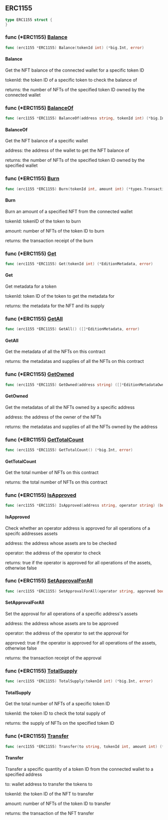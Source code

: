 
## ERC1155

```go
type ERC1155 struct {
}
```

### func \(\*ERC1155\) [Balance](<https://github.com/thirdweb-dev/go-sdk/blob/main/pkg/thirdweb/erc1155.go#L158>)

```go
func (erc1155 *ERC1155) Balance(tokenId int) (*big.Int, error)
```

#### Balance

Get the NFT balance of the connected wallet for a specific token ID

tokenId: the token ID of a specific token to check the balance of

returns: the number of NFTs of the specified token ID owned by the connected wallet

### func \(\*ERC1155\) [BalanceOf](<https://github.com/thirdweb-dev/go-sdk/blob/main/pkg/thirdweb/erc1155.go#L170>)

```go
func (erc1155 *ERC1155) BalanceOf(address string, tokenId int) (*big.Int, error)
```

#### BalanceOf

Get the NFT balance of a specific wallet

address: the address of the wallet to get the NFT balance of

returns: the number of NFTs of the specified token ID owned by the specified wallet

### func \(\*ERC1155\) [Burn](<https://github.com/thirdweb-dev/go-sdk/blob/main/pkg/thirdweb/erc1155.go#L222>)

```go
func (erc1155 *ERC1155) Burn(tokenId int, amount int) (*types.Transaction, error)
```

#### Burn

Burn an amount of a specified NFT from the connected wallet

tokenId: tokenID of the token to burn

amount: number of NFTs of the token ID to burn

returns: the transaction receipt of the burn

### func \(\*ERC1155\) [Get](<https://github.com/thirdweb-dev/go-sdk/blob/main/pkg/thirdweb/erc1155.go#L47>)

```go
func (erc1155 *ERC1155) Get(tokenId int) (*EditionMetadata, error)
```

#### Get

Get metadata for a token

tokenId: token ID of the token to get the metadata for

returns: the metadata for the NFT and its supply

### func \(\*ERC1155\) [GetAll](<https://github.com/thirdweb-dev/go-sdk/blob/main/pkg/thirdweb/erc1155.go#L69>)

```go
func (erc1155 *ERC1155) GetAll() ([]*EditionMetadata, error)
```

#### GetAll

Get the metadata of all the NFTs on this contract

returns: the metadatas and supplies of all the NFTs on this contract

### func \(\*ERC1155\) [GetOwned](<https://github.com/thirdweb-dev/go-sdk/blob/main/pkg/thirdweb/erc1155.go#L97>)

```go
func (erc1155 *ERC1155) GetOwned(address string) ([]*EditionMetadataOwner, error)
```

#### GetOwned

Get the metadatas of all the NFTs owned by a specific address

address: the address of the owner of the NFTs

returns: the metadatas and supplies of all the NFTs owned by the address

### func \(\*ERC1155\) [GetTotalCount](<https://github.com/thirdweb-dev/go-sdk/blob/main/pkg/thirdweb/erc1155.go#L86>)

```go
func (erc1155 *ERC1155) GetTotalCount() (*big.Int, error)
```

#### GetTotalCount

Get the total number of NFTs on this contract

returns: the total number of NFTs on this contract

### func \(\*ERC1155\) [IsApproved](<https://github.com/thirdweb-dev/go-sdk/blob/main/pkg/thirdweb/erc1155.go#L183>)

```go
func (erc1155 *ERC1155) IsApproved(address string, operator string) (bool, error)
```

#### IsApproved

Check whether an operator address is approved for all operations of a specifc addresses assets

address: the address whose assets are to be checked

operator: the address of the operator to check

returns: true if the operator is approved for all operations of the assets\, otherwise false

### func \(\*ERC1155\) [SetApprovalForAll](<https://github.com/thirdweb-dev/go-sdk/blob/main/pkg/thirdweb/erc1155.go#L247>)

```go
func (erc1155 *ERC1155) SetApprovalForAll(operator string, approved bool) (*types.Transaction, error)
```

#### SetApprovalForAll

Set the approval for all operations of a specific address's assets

address: the address whose assets are to be approved

operator: the address of the operator to set the approval for

approved: true if the operator is approved for all operations of the assets\, otherwise false

returns: the transaction receipt of the approval

### func \(\*ERC1155\) [TotalSupply](<https://github.com/thirdweb-dev/go-sdk/blob/main/pkg/thirdweb/erc1155.go#L147>)

```go
func (erc1155 *ERC1155) TotalSupply(tokenId int) (*big.Int, error)
```

#### TotalSupply

Get the total number of NFTs of a specific token ID

tokenId: the token ID to check the total supply of

returns: the supply of NFTs on the specified token ID

### func \(\*ERC1155\) [Transfer](<https://github.com/thirdweb-dev/go-sdk/blob/main/pkg/thirdweb/erc1155.go#L198>)

```go
func (erc1155 *ERC1155) Transfer(to string, tokenId int, amount int) (*types.Transaction, error)
```

#### Transfer

Transfer a specific quantity of a token ID from the connected wallet to a specified address

to: wallet address to transfer the tokens to

tokenId: the token ID of the NFT to transfer

amount: number of NFTs of the token ID to transfer

returns: the transaction of the NFT transfer
